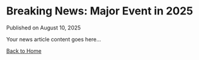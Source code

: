 <!DOCTYPE html>
<html>
<head>
  <title>Breaking News - Horizon</title>
  <link rel="stylesheet" href="style.css">
</head>
<body>
  <h1>Breaking News: Major Event in 2025</h1>
  <p>Published on August 10, 2025</p>
  <p>Your news article content goes here...</p>
  <a href="index.html">Back to Home</a>
</body>
</html>
